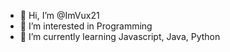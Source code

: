 - 👋 Hi, I’m @ImVux21
- 👀 I’m interested in Programming
- 🌱 I’m currently learning Javascript, Java, Python

<!---
ImVux21/ImVux21 is a ✨ special ✨ repository because its `README.md` (this file) appears on your GitHub profile.
You can click the Preview link to take a look at your changes.
--->
